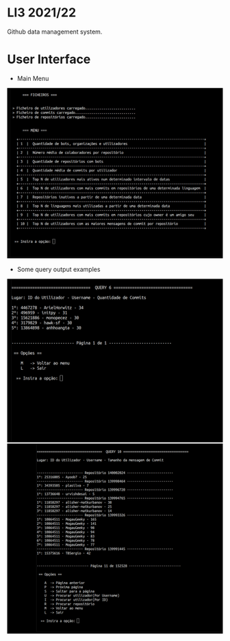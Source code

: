 # LI3 2021/22

Github data management system.

# User Interface

- Main Menu

![Screenshot](img/menu.jpeg)

- Some query output examples

![Screenshot](img/query_example1.png)
![Screenshot](img/query_example2.png)



